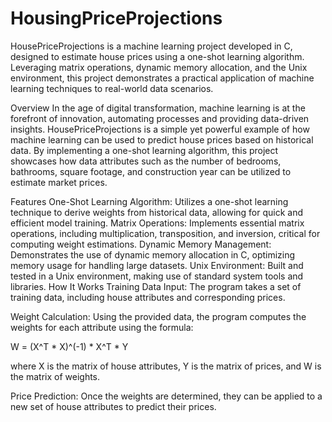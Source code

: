 # HousingPriceProjections

HousePriceProjections is a machine learning project developed in C, designed to estimate house prices using a one-shot learning algorithm. Leveraging matrix operations, dynamic memory allocation, and the Unix environment, this project demonstrates a practical application of machine learning techniques to real-world data scenarios.

Overview
In the age of digital transformation, machine learning is at the forefront of innovation, automating processes and providing data-driven insights. HousePriceProjections is a simple yet powerful example of how machine learning can be used to predict house prices based on historical data. By implementing a one-shot learning algorithm, this project showcases how data attributes such as the number of bedrooms, bathrooms, square footage, and construction year can be utilized to estimate market prices.

Features
One-Shot Learning Algorithm: Utilizes a one-shot learning technique to derive weights from historical data, allowing for quick and efficient model training.
Matrix Operations: Implements essential matrix operations, including multiplication, transposition, and inversion, critical for computing weight estimations.
Dynamic Memory Management: Demonstrates the use of dynamic memory allocation in C, optimizing memory usage for handling large datasets.
Unix Environment: Built and tested in a Unix environment, making use of standard system tools and libraries.
How It Works
Training Data Input: The program takes a set of training data, including house attributes and corresponding prices.

Weight Calculation: Using the provided data, the program computes the weights for each attribute using the formula:

W = (X^T * X)^(-1) * X^T * Y

where X is the matrix of house attributes, Y is the matrix of prices, and W is the matrix of weights.

Price Prediction: Once the weights are determined, they can be applied to a new set of house attributes to predict their prices.
